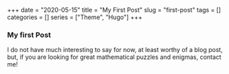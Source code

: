 +++
date = "2020-05-15"
title = "My First Post"
slug = "first-post"
tags = []
categories = []
series = ["Theme", "Hugo"]
+++

### My first Post

I do not have much interesting to say for now, at least worthy of a blog post, 
but, if you are looking for great mathematical puzzles and enigmas, contact me!
